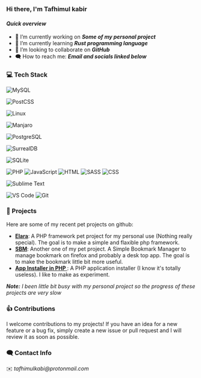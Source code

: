  ### Hi there, I'm Tafhimul kabir
 
 #### _Quick overview_
 
- 🔭 I’m currently working on _**Some of my personal project**_
- 🌱 I’m currently learning _**Rust programming language**_
- 👯 I’m looking to collaborate on _**GitHub**_
- :left_speech_bubble: How to reach me: _**Email and  socials linked below**_


### :computer: Tech Stack

![MySQL](https://img.shields.io/badge/MySQL-4479A1?style=for-the-badge&logo=mysql&logoColor=white)

![PostCSS](https://img.shields.io/badge/PostCSS-DD3A0A?style=for-the-badge&logo=postcss&logoColor=white)

![Linux](https://img.shields.io/badge/Linux-FCC624?style=for-the-badge&logo=linux&logoColor=black)

![Manjaro](https://img.shields.io/badge/Manjaro-35BF5C?style=for-the-badge&logo=manjaro&logoColor=white)

![PostgreSQL](https://img.shields.io/badge/PostgreSQL-4169E1?style=for-the-badge&logo=postgresql&logoColor=white)

![SurrealDB](https://img.shields.io/badge/SurrealDB-FF00A0?style=for-the-badge&logo=surrealdb&logoColor=white)

![SQLite](https://img.shields.io/badge/SQLite-003B57?style=for-the-badge&logo=sqlite&logoColor=white)

![PHP](https://img.shields.io/badge/PHP-777BB4?style=for-the-badge&logo=php&logoColor=white) ![JavaScript](https://img.shields.io/badge/-javascript-F7DF1E?&style=for-the-badge&logo=javascript&logoColor=black) ![HTML](https://img.shields.io/badge/HTML5-E34F26?style=for-the-badge&logo=html5&logoColor=white) ![SASS](https://img.shields.io/badge/Sass-CC6699?style=for-the-badge&logo=sass&logoColor=white) ![CSS](https://img.shields.io/badge/-css3-1572B6?&style=for-the-badge&logo=css3&logoColor=white)

![Sublime Text](https://img.shields.io/badge/Sublime%20Text-FF9800?style=for-the-badge&logo=sublimetext&logoColor=white)

![VS Code](https://img.shields.io/badge/-VSCode-007ACC?&style=for-the-badge&logo=visual-studio-code&logoColor=white) ![Git](https://img.shields.io/badge/-Git-F05032?&style=for-the-badge&logo=git&logoColor=white)

### 💼 Projects
Here are some of my recent pet projects on github:

- **[Elara](https://github.com/darkmatter1971/elara)**: A PHP framework pet project for my personal use (Nothing really special). The goal is to make a simple and flaxible php framework.
- **[SBM](https://github.com/darkmatter1971/sbm)**: Another one of my pet project. A Simple Bookmark Manager to manage bookmark on firefox and probably a desk top app. The goal is to make the bookmark little bit more useful.
- **[App Installer in PHP ](https://github.com/darkmatter1971/app-installer-php)**: A PHP application installer (I know it's totally useless). I like to make as experiment. 

_**Note:**_ _I been little bit busy with my personal project so the progress of these projects are very slow_

### :thumbsup: Contributions
I welcome contributions to my projects! If you have an idea for a new feature or a bug fix, simply create a new issue or pull request and I will review it as soon as possible.

### :left_speech_bubble: Contact Info
✉️ _tafhimulkabi@protonmail.com_  
